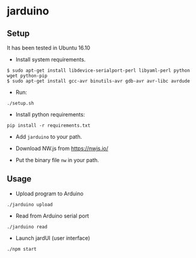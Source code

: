 # jarduino

Setup
--

It has been tested in Ubuntu 16.10

 - Install system requirements.

```
$ sudo apt-get install libdevice-serialport-perl libyaml-perl python wget python-pip 
$ sudo apt-get install gcc-avr binutils-avr gdb-avr avr-libc avrdude
```

- Run:

```
./setup.sh
```

- Install python requirements:

```
pip install -r requirements.txt
```

- Add `jarduino` to your path.

- Download NW.js from https://nwjs.io/

- Put the binary file `nw` in your path.

Usage 
--

- Upload program to Arduino

```
./jarduino upload
```

- Read from Arduino serial port

```
./jarduino read
```

- Launch jardUI (user interface)

```
./npm start
```


